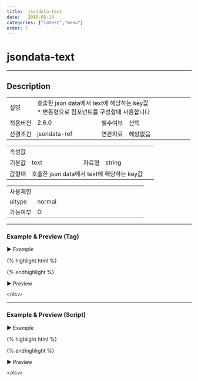 ```yaml
---
title:  jsondata-text
date:   2018-05-14
categories: ["latest","menu"]
order: 7
---
```


jsondata-text
===

---

## Description

<table style="width:100%">
    <colgroup>
        <col width="15%"/>
        <col width="35%"/>
        <col width="15%"/>
        <col width="35%"/>
    </colgroup>
    <tr>
        <td class="tdTitle">설명</td>
        <td colspan="3">
            호출한 json data에서 text에 해당하는 key값<br>
            * 변동형으로 컴포넌트를 구성할때 사용합니다
        </td>
    </tr>
    <tr>
        <td class="tdTitle">적용버전</td>
        <td>2.6.0</td>
        <td class="tdTitle">필수여부</td>
        <td>선택</td>
    </tr>
    <tr>
        <td class="tdTitle">선결조건</td>
        <td>jsondata-ref</td>
        <td class="tdTitle">연관자료</td>
        <td>해당없음</td>
    </tr>
</table>
<table style="width:100%">
    <colgroup>
        <col width="15%"/>
        <col width="35%"/>
        <col width="15%"/>
        <col width="35%"/>
    </colgroup>
    <tr>
        <td class="tdTitle tdBg" colspan="4">속성값</td>
    </tr>
    <tr>
        <td class="tdTitle">기본값</td>
        <td>text</td>
        <td class="tdTitle">자료형</td>
        <td>string</td>
    </tr>
    <tr>
        <td class="tdTitle">값형태</td>
        <td colspan="3">호출한 json data에서 text에 해당하는 key값</td>
    </tr>
</table>
<table style="width:100%">
    <colgroup>
        <col width="20%"/>
        <col width="20%"/>
        <col width="20%"/>
        <col width="20%"/>
        <col width="20%"/>
    </colgroup>
    <tr>
        <td class="tdTitle tdBg" colspan="5">사용제한</td>
    </tr>
    <tr>
        <td>uitype</td>
        <td class="tdCenter">normal</td>
        <td></td>
        <td></td>
        <td></td>
    </tr>
    <tr>
        <td>가능여부</td>
        <td class="tdBlue tdCenter">O</td>
        <td></td>
        <td></td>
        <td></td>
    </tr>
</table>

---
### Example & Preview (Tag)

<script>
    var jsonData = [                
        { "id" : "1", "pid" : "-1", "order" : "1", "textKey" : "SBUx" },
        { "id" : "1_1", "pid" : "1", "order" : "1", "textKey" : "input" },
        { "id" : "1_2", "pid" : "1", "order" : "2", "textKey" : "select" },
        { "id" : "2", "pid" : "-1", "order" : "2", "textKey" : "SBChart" },
        { "id" : "3", "pid" : "-1", "order" : "3", "textKey" : "SBGrid" },
        { "id" : "3_1", "pid" : "3", "order" : "1", "textKey" : "SBGrid 2.1" },
        { "id" : "3_2", "pid" : "3", "order" : "2", "textKey" : "SBGrid 2.5" }
   ];  
</script>

<sbux-tabs id="exTab1" name="exTab1" uitype="normal" title-target-id-array="exTab1_1" title-text-array="normal(변동형)" is-scrollable="false">
</sbux-tabs>
<div class="tab-content">
    <div id="exTab1_1">

▶ Example

{% highlight html %}
<script>
    var jsonData = [                
        { "id" : "1", "pid" : "-1", "order" : "1", "textKey" : "SBUx" },
        { "id" : "1_1", "pid" : "1", "order" : "1", "textKey" : "input" },
        { "id" : "1_2", "pid" : "1", "order" : "2", "textKey" : "select" },
        { "id" : "2", "pid" : "-1", "order" : "2", "textKey" : "SBChart" },
        { "id" : "3", "pid" : "-1", "order" : "3", "textKey" : "SBGrid" },
        { "id" : "3_1", "pid" : "3", "order" : "1", "textKey" : "SBGrid 2.1" },
        { "id" : "3_2", "pid" : "3", "order" : "2", "textKey" : "SBGrid 2.5" }
   ];  
</script>
<sbux-menu id="sbIdx1_1" name="sbTagNm1_1" uitype="normal" jsondata-ref="jsonData" jsondata-text="textKey" is-fixed="false">
    <brand-item text="SoftBowl"></brand-item>
</sbux-menu>
{% endhighlight %}


<br>

▶ Preview 

<sbux-menu id="sbIdx1_1" name="sbTagNm1_1" uitype="normal" jsondata-ref="jsonData" jsondata-text="textKey" is-fixed="false">
    <brand-item text="SoftBowl"></brand-item>
</sbux-menu>

    </div>
</div>

---
### Example & Preview (Script)

<sbux-tabs id="exTab2" name="exTab2" uitype="normal" title-target-id-array="exTab2_1" title-text-array="normal(변동형)" is-scrollable="false">
</sbux-tabs>
<div class="tab-content">
    <div id="exTab2_1">

▶ Example

{% highlight html %}
<div id="sbArea2_1"></div>
<script>
    var jsonData = [                
        { "id" : "1", "pid" : "-1", "order" : "1", "textKey" : "SBUx" },
        { "id" : "1_1", "pid" : "1", "order" : "1", "textKey" : "input" },
        { "id" : "1_2", "pid" : "1", "order" : "2", "textKey" : "select" },
        { "id" : "2", "pid" : "-1", "order" : "2", "textKey" : "SBChart" },
        { "id" : "3", "pid" : "-1", "order" : "3", "textKey" : "SBGrid" },
        { "id" : "3_1", "pid" : "3", "order" : "1", "textKey" : "SBGrid 2.1" },
        { "id" : "3_2", "pid" : "3", "order" : "2", "textKey" : "SBGrid 2.5" }
   ];  
    $(document).ready(function(){
        $('#sbArea2_1').sbMenu({
            name : 'sbScriptNm2_1',
            uitype : 'normal',
            jsondataRef : 'jsonData',
            jsondataText : 'textKey',
            isFixed : false
        });
    }); 
</script>
{% endhighlight %}

<br>

▶ Preview 

<div id="sbArea2_1"></div>
<script>
    $(document).ready(function(){
        $('#sbArea2_1').sbMenu({
            name : 'sbScriptNm2_1',
            uitype : 'normal',
            jsondataRef : 'jsonData',
            jsondataText : 'textKey',
            isFixed : false
        });
    });
</script>

    </div>
</div>